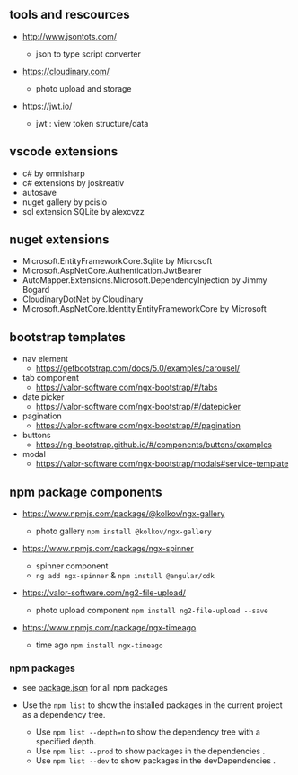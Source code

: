 ## tools and rescources
- http://www.jsontots.com/
    - json to type script converter

- https://cloudinary.com/
    - photo upload and storage

- https://jwt.io/
    - jwt : view token structure/data

## vscode extensions
- c# by omnisharp
- c# extensions by joskreativ
- autosave
- nuget gallery by pcislo
- sql extension SQLite by alexcvzz

## nuget extensions
- Microsoft.EntityFrameworkCore.Sqlite by Microsoft
- Microsoft.AspNetCore.Authentication.JwtBearer
- AutoMapper.Extensions.Microsoft.DependencyInjection by Jimmy Bogard
- CloudinaryDotNet by Cloudinary
- Microsoft.AspNetCore.Identity.EntityFrameworkCore by Microsoft

## bootstrap templates
- nav element
    - https://getbootstrap.com/docs/5.0/examples/carousel/   
- tab component
    - https://valor-software.com/ngx-bootstrap/#/tabs
- date picker
    - https://valor-software.com/ngx-bootstrap/#/datepicker
- pagination
    - https://valor-software.com/ngx-bootstrap/#/pagination
- buttons
    - https://ng-bootstrap.github.io/#/components/buttons/examples
- modal
    - https://valor-software.com/ngx-bootstrap/modals#service-template

## npm package components
- https://www.npmjs.com/package/@kolkov/ngx-gallery
    - photo gallery `npm install @kolkov/ngx-gallery`

- https://www.npmjs.com/package/ngx-spinner
    - spinner component
    - `ng add ngx-spinner` & `npm install @angular/cdk`

- https://valor-software.com/ng2-file-upload/
    - photo upload component `npm install ng2-file-upload --save`

- https://www.npmjs.com/package/ngx-timeago
    - time ago `npm install ngx-timeago`

### npm packages
- see [package.json](package.json) for all npm packages

- Use the `npm list` to show the installed packages in the current project as a dependency tree. 
    - Use `npm list --depth=n` to show the dependency tree with a specified depth.
    - Use `npm list --prod` to show packages in the dependencies .
    - Use `npm list --dev` to show packages in the devDependencies .
